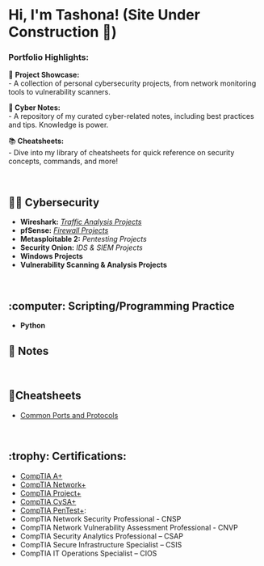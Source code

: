 <h1>Hi, I'm Tashona! (Site Under Construction 🔧)

<h3>Portfolio Highlights:</h3>

📁 <b>Project Showcase:</b> 
<br>   - A collection of personal cybersecurity projects, from network monitoring tools to vulnerability scanners.
    
📔<b> Cyber Notes:</b> 
<br>  - A repository of my curated cyber-related notes, including best practices and tips. Knowledge is power.
  
📚<b> Cheatsheets:</b> 
<br>  - Dive into my library of cheatsheets for quick reference on security concepts, commands, and more!

<br> 

  
<h2> 👩‍💻 Cybersecurity</h2>

* **Wireshark:** _[Traffic Analysis Projects](https://github.com/T-A-Smith/Wireshark-Practice/tree/main)_
* **pfSense:** _[Firewall Projects](https://github.com/T-A-Smith/pfSense-Practice/tree/main)_
* **Metasploitable 2:** _Pentesting Projects_
* **Security Onion:** _IDS & SIEM Projects_
* **Windows Projects**
* **Vulnerability Scanning & Analysis Projects**

<br> 

<h2> :computer: Scripting/Programming Practice</h2>

* **Python**
     
<h2> 📓 Notes</h2>


<br> 

<h2>💎Cheatsheets</h2>

* [Common Ports and Protocols](https://github.com/T-A-Smith/T-A-Smith/files/13802504/Common.Ports.and.Protocols.pdf)


<br> 
  
 <h2><b> :trophy: Certifications:</b></h2>

*  [CompTIA A+](https://www.credly.com/badges/6422f362-3afc-4e85-bb25-0f773b4d8489/public_url)
*  [CompTIA Network+](https://www.credly.com/badges/8f154112-ba78-490a-92c8-fb207843339c/public_url)
*  [CompTIA Project+](https://www.credly.com/badges/3a8b3046-1c62-4b72-a1f1-e15d2edcc25b/public_url)
*  [CompTIA CySA+](https://www.credly.com/badges/bf30dac7-1fae-4a68-a901-025752613304/public_url)
* [CompTIA PenTest+](https://www.credly.com/badges/8273c569-e869-432f-a299-4557dd29883e/public_url): 
* CompTIA Network Security Professional - CNSP
* CompTIA Network Vulnerability Assessment Professional - CNVP
* CompTIA Security Analytics Professional – CSAP
* CompTIA Secure Infrastructure Specialist – CSIS
* CompTIA IT Operations Specialist – CIOS



</ul> 




